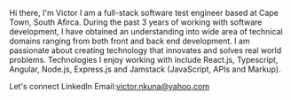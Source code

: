 Hi there, I'm Victor 
I am a full-stack software test engineer based at Cape Town, South Afirca. During the past 3 years of working with software development, I have obtained an understanding into wide area of technical domains ranging from both front and back end development. I am passionate about creating technology that innovates and solves real world problems. Technologies I enjoy working with include React.js, Typescript, Angular, Node.js, Express.js and Jamstack (JavaScript, APIs and Markup).

              

Let's connect
LinkedIn
Email:victor.nkuna@yahoo.com



